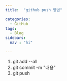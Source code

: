 ```yaml
---
title:  "github push 방법"

categories:
  - GitHub
tags:
  - Blog
sidebars:
  nav : "hi"

---
```


1. git add --all
2. git commit -m "내용"
3. git push